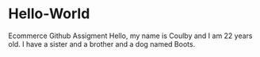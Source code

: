 # Hello-World
Ecommerce Github Assigment
Hello, my name is Coulby and I am 22 years old. I have a sister and a brother and a dog named Boots. 
